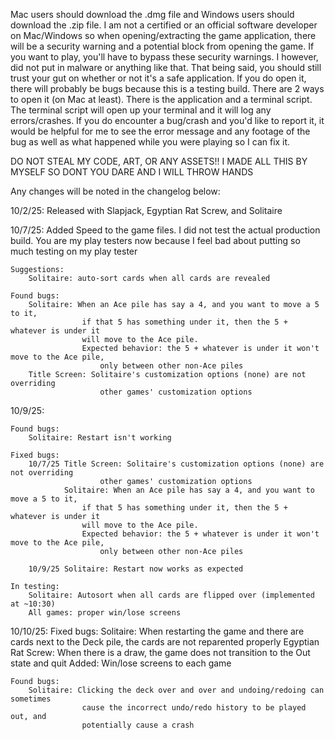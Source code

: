 Mac users should download the .dmg file and Windows users should download the .zip file.
I am not a certified or an official software developer on Mac/Windows so when opening/extracting
the game application, there will be a security warning and a potential block from opening the game.
If you want to play, you'll have to bypass these security warnings. I however, did not put in
malware or anything like that. That being said, you should still trust your gut on whether or not
it's a safe application.
If you do open it, there will probably be bugs because this is a testing build.
There are 2 ways to open it (on Mac at least). There is the application and a terminal script.
The terminal script will open up your terminal and it will log any errors/crashes.
If you do encounter a bug/crash and you'd like to report it, it would be helpful for me
to see the error message and any footage of the bug as well as what happened while you were playing
so I can fix it.

DO NOT STEAL MY CODE, ART, OR ANY ASSETS!! I MADE ALL THIS BY MYSELF SO DONT YOU DARE AND I WILL
THROW HANDS

Any changes will be noted in the changelog below:

10/2/25:
    Released with Slapjack, Egyptian Rat Screw, and Solitaire

10/7/25:
    Added Speed to the game files. I did not test the actual production build.
    You are my play testers now because I feel bad about putting so much testing on
    my play tester

    Suggestions:
        Solitaire: auto-sort cards when all cards are revealed

    Found bugs:
        Solitaire: When an Ace pile has say a 4, and you want to move a 5 to it,
                    if that 5 has something under it, then the 5 + whatever is under it
                    will move to the Ace pile.
                    Expected behavior: the 5 + whatever is under it won't move to the Ace pile,
                        only between other non-Ace piles
        Title Screen: Solitaire's customization options (none) are not overriding
                        other games' customization options

10/9/25:

    Found bugs:
        Solitaire: Restart isn't working

    Fixed bugs:
        10/7/25 Title Screen: Solitaire's customization options (none) are not overriding
                        other games' customization options
                Solitaire: When an Ace pile has say a 4, and you want to move a 5 to it,
                    if that 5 has something under it, then the 5 + whatever is under it
                    will move to the Ace pile.
                    Expected behavior: the 5 + whatever is under it won't move to the Ace pile,
                        only between other non-Ace piles

        10/9/25 Solitaire: Restart now works as expected

    In testing:
        Solitaire: Autosort when all cards are flipped over (implemented at ~10:30)
        All games: proper win/lose screens

10/10/25:
    Fixed bugs:
        Solitaire: When restarting the game and there are cards next to the Deck pile,
                    the cards are not reparented properly
        Egyptian Rat Screw: When there is a draw, the game does not transition
                    to the Out state and quit
        Added: Win/lose screens to each game

    Found bugs:
        Solitaire: Clicking the deck over and over and undoing/redoing can sometimes
                    cause the incorrect undo/redo history to be played out, and
                    potentially cause a crash

